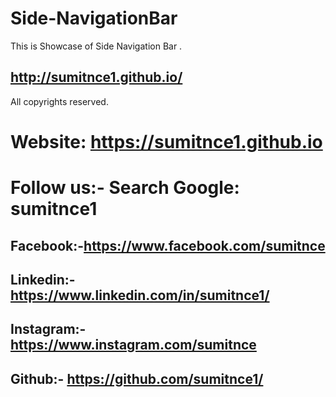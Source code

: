 # Side-NavigationBar
This is Showcase of Side Navigation Bar .
## http://sumitnce1.github.io/

 All copyrights reserved.
# Website: https://sumitnce1.github.io
# Follow us:- Search Google: sumitnce1
## Facebook:-https://www.facebook.com/sumitnce
## Linkedin:-https://www.linkedin.com/in/sumitnce1/
## Instagram:-https://www.instagram.com/sumitnce
## Github:- https://github.com/sumitnce1/
